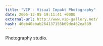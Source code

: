```yaml
---
title: "VIP - Visual Impakt Photography"
date: 2005-12-05 19:11:41 +0000
external-url: http://www.vip-gallery.net/
hash: 46eb40abab264137155b69de462ea539
---
```


Photography studio.
